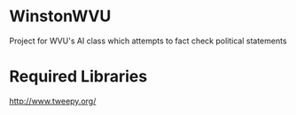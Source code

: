 # WinstonWVU
Project for WVU's AI class which attempts to fact check political statements

# Required Libraries
http://www.tweepy.org/
